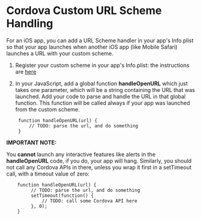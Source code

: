 <!--
#
# Licensed to the Apache Software Foundation (ASF) under one
# or more contributor license agreements.  See the NOTICE file
# distributed with this work for additional information
# regarding copyright ownership.  The ASF licenses this file
# to you under the Apache License, Version 2.0 (the
# "License"); you may not use this file except in compliance
# with the License.  You may obtain a copy of the License at
# 
# http://www.apache.org/licenses/LICENSE-2.0
# 
# Unless required by applicable law or agreed to in writing,
# software distributed under the License is distributed on an
# "AS IS" BASIS, WITHOUT WARRANTIES OR CONDITIONS OF ANY
#  KIND, either express or implied.  See the License for the
# specific language governing permissions and limitations
# under the License.
#
-->
# Cordova Custom URL Scheme Handling #

For an iOS app, you can add a URL Scheme handler in your app's Info.plist so that your app launches when another iOS app (like Mobile Safari) launches a URL with your custom scheme.

1. Register your custom scheme in your app's Info.plist: the instructions are [here](http://developer.apple.com/library/ios/#documentation/iPhone/Conceptual/iPhoneOSProgrammingGuide/AdvancedAppTricks/AdvancedAppTricks.html#//apple_ref/doc/uid/TP40007072-CH7-SW21)
2. In your JavaScript, add a global function **handleOpenURL** which just takes one parameter, which will be a string containing the URL that was launched. Add your code to parse and handle the URL in that global function. This function will be called always if your app was launched from the custom scheme.

        function handleOpenURL(url) {
            // TODO: parse the url, and do something 
        }

        
**IMPORTANT NOTE:** 
        
You **cannot** launch any interactive features like alerts in the **handleOpenURL** code, if you do, your app will hang. Similarly, you should not call any Cordova APIs in there, unless you wrap it first in a setTimeout call, with a timeout value of zero:

        function handleOpenURL(url) {
             // TODO: parse the url, and do something 
             setTimeout(function() {
                 // TODO: call some Cordova API here
             }, 0);
        }
